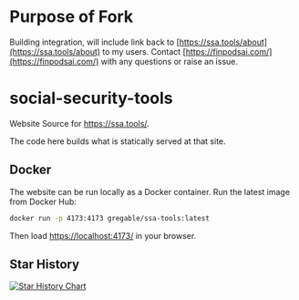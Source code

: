 # Purpose of Fork
Building integration, will include link back to [https://ssa.tools/about](https://ssa.tools/about) to my users. Contact [https://finpodsai.com/](https://finpodsai.com/) with any questions or raise an issue. 

# social-security-tools

Website Source for <https://ssa.tools/>.

The code here builds what is statically served at that site.

## Docker

The website can be run locally as a Docker container. Run the latest image from
Docker Hub:

```sh
docker run -p 4173:4173 gregable/ssa-tools:latest
```

Then load <https://localhost:4173/> in your browser.

## Star History

[![Star History Chart](https://api.star-history.com/svg?repos=Gregable/social-security-tools&type=Date)](https://star-history.com/#Gregable/social-security-tools&Date)
